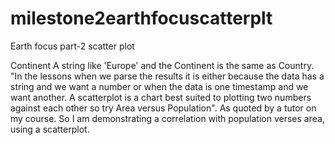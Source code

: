 # milestone2earthfocuscatterplt
Earth focus part-2 scatter plot

Continent A  string like 'Europe' and the Continent is the same as Country.  "In the lessons when we parse the results it is either because the data has a string and we want a number or when the data is one timestamp and we want another.
A scatterplot is a chart best suited to plotting two numbers against each other so try Area versus Population". As quoted by a tutor on my course.  So I am demonstrating a correlation with population verses area, using a scatterplot.   

